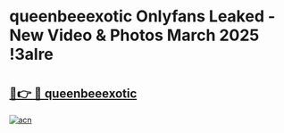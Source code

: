 # queenbeeexotic Onlyfans Leaked - New Video & Photos March 2025 !3alre

# <h2><a href="https://kpm4jb.iuczelnia.edu.pl?title=queenbeeexotic&ref=3alre">🔗👉 🔴 queenbeeexotic</a></h2>

[![acn](https://github.com/user-attachments/assets/0f9c940e-d8b0-45ae-aac7-cd30a18b3e1c)](https://kpm4jb.iuczelnia.edu.pl?title=queenbeeexotic&ref=3alre)

